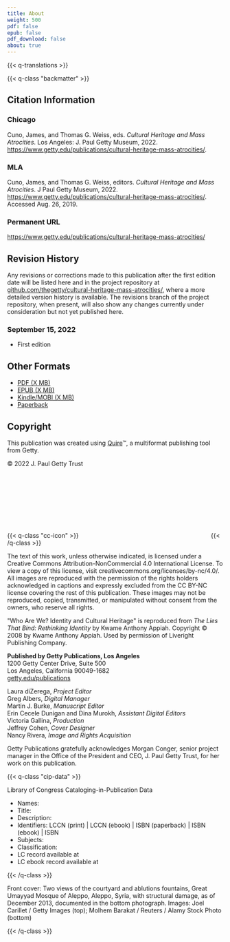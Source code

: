 ```yaml
---
title: About
weight: 500
pdf: false
epub: false
pdf_download: false
about: true
---
```


{{< q-translations >}}

{{< q-class "backmatter" >}}

## Citation Information


### Chicago

Cuno, James, and Thomas G. Weiss, eds. *Cultural Heritage and Mass Atrocities*. Los Angeles: J. Paul Getty Museum, 2022. https://www.getty.edu/publications/cultural-heritage-mass-atrocities/.

### MLA

Cuno, James, and Thomas G. Weiss, editors. *Cultural Heritage and Mass Atrocities*. J Paul Getty Museum, 2022. https://www.getty.edu/publications/cultural-heritage-mass-atrocities/. Accessed <span class="cite-current-date">Aug. 26, 2019</span>.

### Permanent URL

https://www.getty.edu/publications/cultural-heritage-mass-atrocities/

## Revision History

Any revisions or corrections made to this publication after the first edition date will be listed here and in the project repository at [github.com/thegetty/cultural-heritage-mass-atrocities/](https://github.com/thegetty/cultural-heritage-mass-atrocities/), where a more detailed version history is available. The revisions branch of the project repository, when present, will also show any changes currently under consideration but not yet published here.

### September 15, 2022

  - First edition

## Other Formats

  - [PDF (X MB)](/downloads/output.pdf)
  - [EPUB (X MB)](/downloads/output.epub)
  - [Kindle/MOBI (X MB)](/downloads/oputput.mobi)
  - [Paperback](#)

## Copyright

This publication was created using [Quire](https://quire.getty.edu/)™, a multiformat publishing tool from Getty.

© 2022 J. Paul Getty Trust

{{< q-class "cc-icon" >}}
<svg class="quire-copyright__icon">
<switch>
  <use xlink:href="#cc"></use>
</switch>
<switch>
  <use xlink:href="#cc-by"></use>
</switch>
<switch>
  <use xlink:href="#cc-by-nc"></use>
  <foreignObject width="135" height="30">
      <img src="../img/icons/cc-by-nc.png" alt="CC BY-NC" />
  </foreignObject>
</switch>
</svg>
{{< /q-class >}}

The text of this work, unless otherwise indicated, is licensed under a Creative Commons Attribution-NonCommercial 4.0 International License. To view a copy of this license, visit creativecommons.org/licenses/by-nc/4.0/. All images are reproduced with the permission of the rights holders acknowledged in captions and expressly excluded from the CC BY-NC license covering the rest of this publication. These images may not be reproduced, copied, transmitted, or manipulated without consent from the owners, who reserve all rights.

"Who Are We? Identity and Cultural Heritage" is reproduced from *The Lies That Bind: Rethinking Identity* by Kwame Anthony Appiah. Copyright © 2008 by Kwame Anthony Appiah. Used by permission of Liveright Publishing Company.

**Published by Getty Publications, Los Angeles**<br />
1200 Getty Center Drive, Suite 500<br />
Los Angeles, California 90049-1682<br />
[getty.edu/publications](http://www.getty.edu/publications/)<br />

Laura diZerega, *Project Editor*<br />
Greg Albers, *Digital Manager*<br />
Martin J. Burke, *Manuscript Editor*<br />
Erin Cecele Dunigan and Dina Murokh, *Assistant Digital Editors*<br />
Victoria Gallina, *Production*<br />
Jeffrey Cohen, *Cover Designer*<br />
Nancy Rivera, *Image and Rights Acquisition*<br />

Getty Publications gratefully acknowledges Morgan Conger, senior project manager in the Office of the President and CEO, J. Paul Getty Trust, for her work on this publication.

{{< q-class "cip-data" >}}

Library of Congress Cataloging-in-Publication Data

- Names:
- Title:
- Description:
- Identifiers: LCCN (print) | LCCN (ebook) | ISBN
   (paperback) | ISBN (ebook) | ISBN
- Subjects:
- Classification:
- LC record available at
- LC ebook record available at

{{< /q-class >}}

Front cover: Two views of the courtyard and ablutions fountains, Great Umayyad Mosque of Aleppo, Aleppo, Syria, with structural damage, as of December 2013, documented in the bottom photograph. Images: Joel Carillet / Getty Images (top); Molhem Barakat / Reuters / Alamy Stock Photo (bottom)

{{< /q-class >}}
